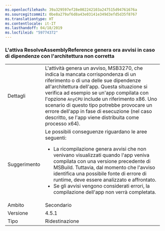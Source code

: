 ```yaml
---
ms.openlocfilehash: 39a329597ef28e002242103a247515d94761676a
ms.sourcegitcommit: 0be8a279af6d8a43e03141e349d3efd5d35f8767
ms.translationtype: HT
ms.contentlocale: it-IT
ms.lasthandoff: 04/18/2019
ms.locfileid: "59774372"
---
```

### <a name="resolveassemblyreference-task-now-warns-of-dependencies-with-the-wrong-architecture"></a>L'attiva ResolveAssemblyReference genera ora avvisi in caso di dipendenze con l'architettura non corretta

|   |   |
|---|---|
|Dettagli|L'attività genera un avviso, MSB3270, che indica la mancata corrispondenza di un riferimento o di una delle sue dipendenze all'architettura dell'app. Questa situazione si verifica ad esempio se un'app compilata con l'opzione <code>AnyCPU</code> include un riferimento x86. Uno scenario di questo tipo potrebbe provocare un errore dell'app in fase di esecuzione (nel caso descritto, se l'app viene distribuita come processo x64).|
|Suggerimento|Le possibili conseguenze riguardano le aree seguenti:<ul><li>La ricompilazione genera avvisi che non venivano visualizzati quando l'app veniva compilata con una versione precedente di MSBuild. Tuttavia, dal momento che l'avviso identifica una possibile fonte di errore di runtime, deve essere analizzato e affrontato.</li><li>Se gli avvisi vengono considerati errori, la compilazione dell'app non verrà completata.</li></ul>|
|Ambito|Secondario|
|Versione|4.5.1|
|Tipo|Ridestinazione|
